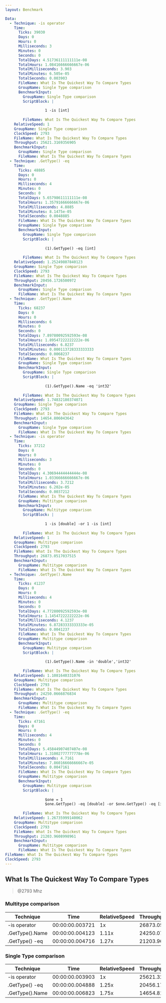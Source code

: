 ```yaml
---
layout: Benchmark

Data: 
  - Technique: -is operator
    Time: 
      Ticks: 39030
      Days: 0
      Hours: 0
      Milliseconds: 3
      Minutes: 0
      Seconds: 0
      TotalDays: 4.51736111111111e-08
      TotalHours: 1.08416666666667e-06
      TotalMilliseconds: 3.903
      TotalMinutes: 6.505e-05
      TotalSeconds: 0.003903
      FileName: What Is The Quickest Way To Compare Types
      GroupName: Single Type comparison
      BenchmarkInput: 
        GroupName: Single Type comparison
        ScriptBlock: |
          
                  1 -is [int]
              
        FileName: What Is The Quickest Way To Compare Types
    RelativeSpeed: 1
    GroupName: Single Type comparison
    ClockSpeed: 2793
    FileName: What Is The Quickest Way To Compare Types
    Throughput: 25621.3169356905
    BenchmarkInput: 
      GroupName: Single Type comparison
      FileName: What Is The Quickest Way To Compare Types
  - Technique: .GetType() -eq
    Time: 
      Ticks: 48885
      Days: 0
      Hours: 0
      Milliseconds: 4
      Minutes: 0
      Seconds: 0
      TotalDays: 5.65798611111111e-08
      TotalHours: 1.35791666666667e-06
      TotalMilliseconds: 4.8885
      TotalMinutes: 8.1475e-05
      TotalSeconds: 0.0048885
      FileName: What Is The Quickest Way To Compare Types
      GroupName: Single Type comparison
      BenchmarkInput: 
        GroupName: Single Type comparison
        ScriptBlock: |
                  
                  (1).GetType() -eq [int]
              
        FileName: What Is The Quickest Way To Compare Types
    RelativeSpeed: 1.25249807840123
    GroupName: Single Type comparison
    ClockSpeed: 2793
    FileName: What Is The Quickest Way To Compare Types
    Throughput: 20456.1726500972
    BenchmarkInput: 
      GroupName: Single Type comparison
      FileName: What Is The Quickest Way To Compare Types
  - Technique: .GetType().Name
    Time: 
      Ticks: 68237
      Days: 0
      Hours: 0
      Milliseconds: 6
      Minutes: 0
      Seconds: 0
      TotalDays: 7.89780092592593e-08
      TotalHours: 1.89547222222222e-06
      TotalMilliseconds: 6.8237
      TotalMinutes: 0.000113728333333333
      TotalSeconds: 0.0068237
      FileName: What Is The Quickest Way To Compare Types
      GroupName: Single Type comparison
      BenchmarkInput: 
        GroupName: Single Type comparison
        ScriptBlock: |
          
                  (1).GetType().Name -eq 'int32'
              
        FileName: What Is The Quickest Way To Compare Types
    RelativeSpeed: 1.74832180374071
    GroupName: Single Type comparison
    ClockSpeed: 2793
    FileName: What Is The Quickest Way To Compare Types
    Throughput: 14654.806043642
    BenchmarkInput: 
      GroupName: Single Type comparison
      FileName: What Is The Quickest Way To Compare Types
  - Technique: -is operator
    Time: 
      Ticks: 37212
      Days: 0
      Hours: 0
      Milliseconds: 3
      Minutes: 0
      Seconds: 0
      TotalDays: 4.30694444444444e-08
      TotalHours: 1.03366666666667e-06
      TotalMilliseconds: 3.7212
      TotalMinutes: 6.202e-05
      TotalSeconds: 0.0037212
      FileName: What Is The Quickest Way To Compare Types
      GroupName: Multitype comparison
      BenchmarkInput: 
        GroupName: Multitype comparison
        ScriptBlock: |
          
                  1 -is [double] -or 1 -is [int]
              
        FileName: What Is The Quickest Way To Compare Types
    RelativeSpeed: 1
    GroupName: Multitype comparison
    ClockSpeed: 2793
    FileName: What Is The Quickest Way To Compare Types
    Throughput: 26873.0517037515
    BenchmarkInput: 
      GroupName: Multitype comparison
      FileName: What Is The Quickest Way To Compare Types
  - Technique: .GetType().Name
    Time: 
      Ticks: 41237
      Days: 0
      Hours: 0
      Milliseconds: 4
      Minutes: 0
      Seconds: 0
      TotalDays: 4.77280092592593e-08
      TotalHours: 1.14547222222222e-06
      TotalMilliseconds: 4.1237
      TotalMinutes: 6.87283333333333e-05
      TotalSeconds: 0.0041237
      FileName: What Is The Quickest Way To Compare Types
      GroupName: Multitype comparison
      BenchmarkInput: 
        GroupName: Multitype comparison
        ScriptBlock: |
          
                  (1).GetType().Name -in 'double','int32'
              
        FileName: What Is The Quickest Way To Compare Types
    RelativeSpeed: 1.1081640331076
    GroupName: Multitype comparison
    ClockSpeed: 2793
    FileName: What Is The Quickest Way To Compare Types
    Throughput: 24250.0666876834
    BenchmarkInput: 
      GroupName: Multitype comparison
      FileName: What Is The Quickest Way To Compare Types
  - Technique: .GetType() -eq
    Time: 
      Ticks: 47161
      Days: 0
      Hours: 0
      Milliseconds: 4
      Minutes: 0
      Seconds: 0
      TotalDays: 5.45844907407407e-08
      TotalHours: 1.31002777777778e-06
      TotalMilliseconds: 4.7161
      TotalMinutes: 7.86016666666667e-05
      TotalSeconds: 0.0047161
      FileName: What Is The Quickest Way To Compare Types
      GroupName: Multitype comparison
      BenchmarkInput: 
        GroupName: Multitype comparison
        ScriptBlock: |
          
                  $one = 1
                  $one.GetType() -eq [double] -or $one.GetType() -eq [int]
              
        FileName: What Is The Quickest Way To Compare Types
    RelativeSpeed: 1.26735999140062
    GroupName: Multitype comparison
    ClockSpeed: 2793
    FileName: What Is The Quickest Way To Compare Types
    Throughput: 21203.9608998961
    BenchmarkInput: 
      GroupName: Multitype comparison
      FileName: What Is The Quickest Way To Compare Types
FileName: What Is The Quickest Way To Compare Types
ClockSpeed: 2793
---
```

What Is The Quickest Way To Compare Types
-----------------------------------------
> @2793 Mhz


### Multitype comparison


|Technique      |Time           |RelativeSpeed|Throughput|
|---------------|---------------|-------------|----------|
|-is operator   |00:00:00.003721|1x           |26873.05/s|
|.GetType().Name|00:00:00.004123|1.11x        |24250.07/s|
|.GetType() -eq |00:00:00.004716|1.27x        |21203.96/s|


### Single Type comparison


|Technique      |Time           |RelativeSpeed|Throughput|
|---------------|---------------|-------------|----------|
|-is operator   |00:00:00.003903|1x           |25621.32/s|
|.GetType() -eq |00:00:00.004888|1.25x        |20456.17/s|
|.GetType().Name|00:00:00.006823|1.75x        |14654.81/s|

